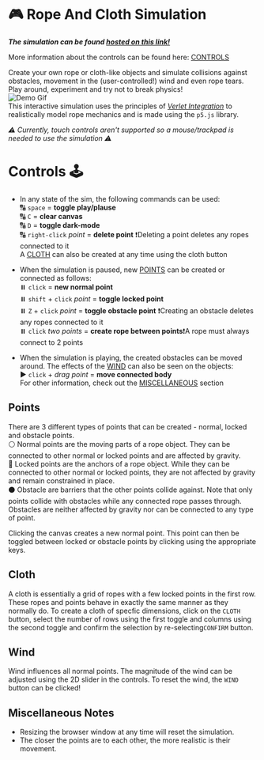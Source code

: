 # 🎮 Rope And Cloth Simulation #
***The simulation can be found [hosted on this link!](https://ropeandclothsim.netlify.app)***

More information about the controls can be found here: [CONTROLS](#controls)

Create your own rope or cloth-like objects and simulate collisions against obstacles, movement in the (user-controlled!) wind and even rope tears. Play around, experiment and try not to break physics! <br>
![Demo Gif](/Assets/rope-sim-demo.gif) <br>
This interactive simulation uses the principles of *[Verlet Integration](https://www.algorithm-archive.org/contents/verlet_integration/verlet_integration.html)* to realistically model rope mechanics and is made using the ```p5.js``` library. 




*⚠️ Currently, touch controls aren't supported so a mouse/trackpad is needed to use the simulation ⚠️*

# Controls 🕹️ #
* In any state of the sim, the following commands can be used: <br>
🔠 ``space`` = **toggle play/plause** <br>
🔠 ``C`` = **clear canvas** <br>
🔠 ``D`` = **toggle dark-mode** <br>
🔠 ``right-click`` *point* = **delete point** ❗Deleting a point deletes any ropes connected to it<br> 
A [CLOTH](#cloth) can also be created at any time using the cloth button

* When the simulation is paused, new [POINTS](#points) can be created or connected as follows: <br>
⏸️  ``click`` = **new normal point** <br>
⏸️  ``shift`` + ``click`` *point* = **toggle locked point** <br>
⏸️  ``Z`` + ``click`` *point* = **toggle obstacle point** ❗Creating an obstacle deletes any ropes connected to it <br> 
⏸️  ``click`` *two points* = **create rope between points**❗A rope must always connect to 2 points <br>

* When the simulation is playing, the created obstacles can be moved around. The effects of the [WIND](#wind) can also be seen on the objects: <br>
▶️ ``click`` + *drag point* = **move connected body** <br>
For other information, check out the [MISCELLANEOUS](#miscellaneous-notes) section


## Points ##
There are 3 different types of points that can be created - normal, locked and obstacle points. <br>
⚪ Normal points are the moving parts of a rope object. They can be connected to other normal or locked points and are affected by gravity. <br>
🔴 Locked points are the anchors of a rope object. While they can be connected to other normal or locked points, they are not affected by gravity and remain constrained in place.<br>
⚫ Obstacle are barriers that the other points collide against. Note that only points collide with obstacles while any connected rope passes through. Obstacles are neither affected by gravity nor can be connected to any type of point. <br>

Clicking the canvas creates a new normal point. This point can then be toggled between locked or obstacle points by clicking using the appropriate keys.

## Cloth ##
A cloth is essentially a grid of ropes with a few locked points in the first row. These ropes and points behave in exactly the same manner as they normally do. To create a cloth of specfic dimensions, click on the ``CLOTH`` button, select the number of rows using the first toggle and columns using the second toggle and confirm the selection by re-selecting`CONFIRM` button. 

## Wind ##
Wind influences all normal points. The magnitude of the wind can be adjusted using the 2D slider in the controls. To reset the wind, the `WIND` button can be clicked! 

## Miscellaneous Notes ##
* Resizing the browser window at any time will reset the simulation.
* The closer the points are to each other, the more realistic is their movement.


